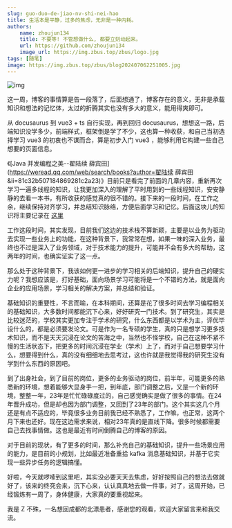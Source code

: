 ```yaml
---
slug: guo-duo-de-jiao-nv-shi-nei-hao
title: 生活本是平静，过多的焦虑，无非是一种内耗。
authors:
    name: zhoujun134
    title: 不要等! 不管想做什么, 都要立刻动起来。
    url: https://github.com/zhoujun134
    image_url: https://img.zbus.top/zbus/logo.jpg
tags: [随笔]
image: https://img.zbus.top/zbus/blog202407062251005.jpg
---
```

<!-- truncate -->  

![img](https://img.zbus.top/zbus/blog202407070935530.jpg)

这一周，博客的事情算是告一段落了，后面想通了，博客存在的意义，无非是承载知识和想法的记忆体，太过的折腾其实也没有多大的意义，能用得爽即可。

从 docusaurus 到 vue3 + ts 自行实现，再到回归 docusaurus，想想这一路，后端知识没学多少，前端样式，框架倒是学了不少，这也算一种收获，和自己当初选择学习 vue3 的初衷也不谋而合，算是初步入门 vue3 ，能够利用它构建一些自己想要的页面信息。

《[Java 并发编程之美--翟陆续 薛宾田](https://weread.qq.com/web/search/books?author=翟陆续 薛宾田&ii=81c32b507184869281c2a23)》目前只是看完了前面的几章内容，重新再次学习一遍多线程的知识，让我更加深入的理解了平时用到的一些线程知识，安安静静的去看一本书，有所收获的感觉真的很不错的。接下来的一段时间，在工作之余，继续保持对齐学习，并总结知识脉络，方便后面学习和记忆。后面这块儿的知识将主要记录在 [这里](https://zbus.top/docs/category/java-%E5%9F%BA%E7%A1%80)

工作这段时间，其实发现，目前我们这边的技术栈不算新颖，主要是以业务为驱动去实现一些业务上的功能，在这种背景下，我常常在想，如果一味的深入业务，最终也不过是深入了业务领域，对于技术能力的提升，可能并不会有多大的帮助，这两年的时间，也确实证实了这一点。

那么处于这种背景下，我该如何更一进步的学习相关的后端知识，提升自己的硬实力呢？我想应该是，打好基础，面向场景学习可能将是一个不错的方法，就是面向企业的应用场景，学习相关的解决方案，并总结和验证。

基础知识的重要性，不言而喻，在本科期间，还算是花了很多时间去学习编程相关的基础知识，大多数时间都能沉下心来，好好研究一门技术。到了研究生，其实是比较迷茫的，学校其实更加专注于学术的研究，什么东西都是以学术为主，评优毕设什么的，都是必须要发论文。可是作为一名专硕的学生，真的只是想学习更多技术知识，而不是天天沉浸在论文的苦海之中，当然也不怪学校，自己在这种不紧不慢的生活状态下，把更多的时间沉浸在学业（学术）上了，而对于自己想要学习什么，想要得到什么，真的没有细细地去思考过，这也许就是我觉得我的研究生没有学到什么东西的原因吧。

到了出身社会，到了目前的岗位，更多的业务驱动的岗位，前半年，可能更多的熟悉新的环境，想着能够大显身手一把，到年底，部门调整之后，又是一个新的环境，整整一年，23年是忙忙碌碌度过的，自己感觉确实是做了很多的事情。在24年晋升成功，但是却也因为部门调整，又回到了23年的部门。这个其实这几个月还是有点不适应的，毕竟很多业务目前我已经不熟悉了，工作嘛，也正常，这两个月下来也还好。现在这边需求来说，相对23年真的是直线下降。很多时候都需要自己去找事情做。这也是最近有时间倒腾自己的博客的原因。

对于目前的现状，有了更多的时间，那么补充自己的基础知识，提升一些场景应用的能力，是目前的小规划，比如最近准备重拾  kafka 消息基础知识，并基于它实现一些异步任务的逻辑搞懂。

好啦，今天就啰嗦到这里吧，其实没必要天天去焦虑，好好按照自己的想法去做就好了，该来的终究会来，沉下心来，认认真真地去做一件事，对了，这周开始，已经锻炼有一周了，身体健康，大家真的要重视起来。

我是 Z 不殊，一名想回成都的北漂患者，感谢您的观看，欢迎大家留言来和我交流。
